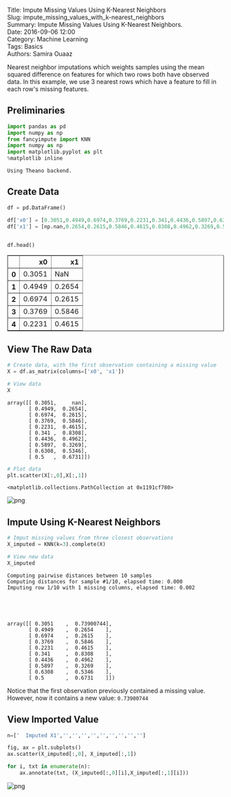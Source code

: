 Title: Impute Missing Values Using K-Nearest Neighbors  
Slug: impute_missing_values_with_k-nearest_neighbors  
Summary: Impute Missing Values Using K-Nearest Neighbors.   
Date: 2016-09-06 12:00  
Category: Machine Learning  
Tags: Basics  
Authors: Samira Ouaaz

Nearest neighbor imputations which weights samples using the mean squared difference on features for which two rows both have observed data. In this example, we use 3 nearest rows which have a feature to fill in each row's missing features.

## Preliminaries


```python
import pandas as pd
import numpy as np
from fancyimpute import KNN
import numpy as np
import matplotlib.pyplot as plt
%matplotlib inline  
```

    Using Theano backend.


## Create Data


```python
df = pd.DataFrame()

df['x0'] = [0.3051,0.4949,0.6974,0.3769,0.2231,0.341,0.4436,0.5897,0.6308,0.5]
df['x1'] = [np.nan,0.2654,0.2615,0.5846,0.4615,0.8308,0.4962,0.3269,0.5346,0.6731]


df.head()
```




<div>
<table border="1" class="dataframe">
  <thead>
    <tr style="text-align: right;">
      <th></th>
      <th>x0</th>
      <th>x1</th>
    </tr>
  </thead>
  <tbody>
    <tr>
      <th>0</th>
      <td>0.3051</td>
      <td>NaN</td>
    </tr>
    <tr>
      <th>1</th>
      <td>0.4949</td>
      <td>0.2654</td>
    </tr>
    <tr>
      <th>2</th>
      <td>0.6974</td>
      <td>0.2615</td>
    </tr>
    <tr>
      <th>3</th>
      <td>0.3769</td>
      <td>0.5846</td>
    </tr>
    <tr>
      <th>4</th>
      <td>0.2231</td>
      <td>0.4615</td>
    </tr>
  </tbody>
</table>
</div>



## View The Raw Data


```python
# Create data, with the first observation containing a missing value
X = df.as_matrix(columns=['x0', 'x1'])

# View data
X
```




    array([[ 0.3051,     nan],
           [ 0.4949,  0.2654],
           [ 0.6974,  0.2615],
           [ 0.3769,  0.5846],
           [ 0.2231,  0.4615],
           [ 0.341 ,  0.8308],
           [ 0.4436,  0.4962],
           [ 0.5897,  0.3269],
           [ 0.6308,  0.5346],
           [ 0.5   ,  0.6731]])




```python
# Plot data
plt.scatter(X[:,0],X[:,1])
```




    <matplotlib.collections.PathCollection at 0x1191cf780>




![png]({filename}/images/impute_missing_values_with_k-nearest_neighbors/output_8_1.png)


## Impute Using K-Nearest Neighbors


```python
# Imput missing values from three closest observations
X_imputed = KNN(k=3).complete(X)

# View new data
X_imputed
```

    Computing pairwise distances between 10 samples
    Computing distances for sample #1/10, elapsed time: 0.000
    Imputing row 1/10 with 1 missing columns, elapsed time: 0.002





    array([[ 0.3051    ,  0.73900744],
           [ 0.4949    ,  0.2654    ],
           [ 0.6974    ,  0.2615    ],
           [ 0.3769    ,  0.5846    ],
           [ 0.2231    ,  0.4615    ],
           [ 0.341     ,  0.8308    ],
           [ 0.4436    ,  0.4962    ],
           [ 0.5897    ,  0.3269    ],
           [ 0.6308    ,  0.5346    ],
           [ 0.5       ,  0.6731    ]])



Notice that the first observation previously contained a missing value. However, now it contains a new value: `0.73900744`

## View Imported Value


```python
n=['  Imputed X1','','','','','','','','','']

fig, ax = plt.subplots()
ax.scatter(X_imputed[:,0], X_imputed[:,1])

for i, txt in enumerate(n):
    ax.annotate(txt, (X_imputed[:,0][i],X_imputed[:,1][i]))
```

![png]({filename}/images/impute_missing_values_with_k-nearest_neighbors/output_13_0.png)
